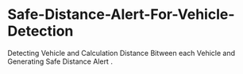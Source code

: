# Safe-Distance-Alert-For-Vehicle-Detection
Detecting Vehicle and Calculation Distance Bitween each Vehicle and Generating Safe Distance Alert .
